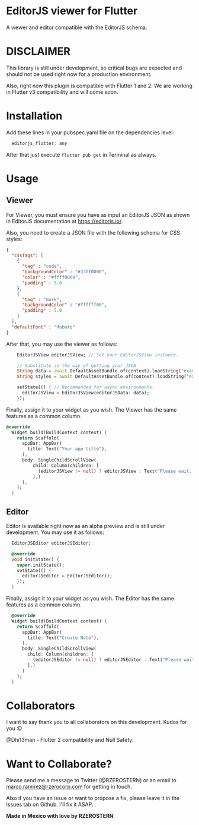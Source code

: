 # EditorJS viewer for Flutter

A viewer and editor compatible with the EditorJS schema.

# DISCLAIMER
This library is still under development, so critical bugs are expected and should not be used right now for a production environment.

Also, right now this plugin is compatible with Flutter 1 and 2. We are working in Flutter v3 compatibility and will come soon.

# Installation

Add these lines in your pubspec.yaml file on the dependencies level:

```dart
  editorjs_flutter: any
```

After that just execute ```flutter pub get``` in Terminal as always.

# Usage

## Viewer
For Viewer, you must ensure you have as input an EditorJS JSON as shown in EditorJS documentation at https://editorjs.io/. 

Also, you need to create a JSON file with the following schema for CSS styles:
```json
{
  "cssTags": [
    {
      "tag" : "code",
      "backgroundColor" : "#33ff0000",
      "color" : "#ffff0000",
      "padding" : 5.0
    },
    {
      "tag" : "mark",
      "backgroundColor" : "#ffffff00",
      "padding" : 5.0
    }
  ],
  "defaultFont" : "Roboto"
}
```

After that, you may use the viewer as follows:

```dart
    EditorJSView editorJSView; // Set your EditorJSView instance.

    // Substitute as the way of getting your JSON
    String data = await DefaultAssetBundle.of(context).loadString("example_asset/example.json");
    String styles = await DefaultAssetBundle.of(context).loadString("example_asset/editorjsstyles.json");

    setState(() { // Recommended for async environments.
      editorJSView = EditorJSView(editorJSData: data);
    });
```

Finally, assign it to your widget as you wish. The Viewer has the same features as a common column.

```dart
@override
  Widget build(BuildContext context) {
    return Scaffold(
      appBar: AppBar(
        title: Text("Your app title"),
      ),
      body: SingleChildScrollView(
          child: Column(children: [
            (editorJSView != null) ? editorJSView : Text("Please wait...")
          ],)
      ),
    );
  }
```

## Editor
Editor is available right now as an alpha preview and is still under development.
You may use it as follows:
```dart
  EditorJSEditor editorJSEditor; 

  @override
  void initState() {
    super.initState();
    setState(() {
      editorJSEditor = EditorJSEditor();
    });
  }
```

Finally, assign it to your widget as you wish. The Editor has the same features as a common column.

```dart
  @override
  Widget build(BuildContext context) {
    return Scaffold(
      appBar: AppBar(
        title: Text("Create Note"),
      ),
      body: SingleChildScrollView(
        child: Column(children: [
          (editorJSEditor != null) ? editorJSEditor : Text("Please wait")
        ],)
      )
    );
  }
```
# Collaborators
I want to say thank you to all collaborators on this development. Kudos for you :D

@Dhi13man - Flutter 2 compatibility and Null Safety.

# Want to Collaborate?
Please send me a message to Twitter (@RZEROSTERN) or an email to marco.ramirez@rzerocorp.com for getting in touch.

Also if you have an issue or want to propose a fix, please leave it in the Issues tab on Github. I'll fix it ASAP.

**Made in Mexico with love by RZEROSTERN**
